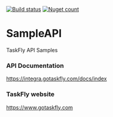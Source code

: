 [![Build status](https://ci.appveyor.com/api/projects/status/rws7w8tul15wnaay?svg=true)](https://ci.appveyor.com/project/carloscds/taskfly)
[![Nuget count](http://img.shields.io/nuget/v/TaskFly.Integra.svg)](http://www.nuget.org/packages/TaskFly.Integra/)

# SampleAPI
TaskFly API Samples

### API Documentation
https://integra.gotaskfly.com/docs/index

### TaskFly website
https://www.gotaskfly.com
